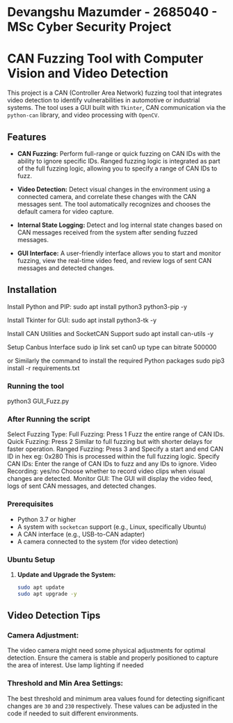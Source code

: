 # Devangshu Mazumder - 2685040 - MSc Cyber Security Project
# CAN Fuzzing Tool with Computer Vision and Video Detection

This project is a CAN (Controller Area Network) fuzzing tool that integrates video detection to identify vulnerabilities in automotive or industrial systems. The tool uses a GUI built with `Tkinter`, CAN communication via the `python-can` library, and video processing with `OpenCV`.

## Features

- **CAN Fuzzing:** Perform full-range or quick fuzzing on CAN IDs with the ability to ignore specific IDs. Ranged fuzzing logic is integrated as part of the full fuzzing logic, allowing you to specify a range of CAN IDs to fuzz.

- **Video Detection:** Detect visual changes in the environment using a connected camera, and correlate these changes with the CAN messages sent. The tool automatically recognizes and chooses the default camera for video capture.

- **Internal State Logging:** Detect and log internal state changes based on CAN messages received from the system after sending fuzzed messages.

- **GUI Interface:** A user-friendly interface allows you to start and monitor fuzzing, view the real-time video feed, and review logs of sent CAN messages and detected changes.

## Installation
Install Python and PIP:
sudo apt install python3 python3-pip -y

Install Tkinter for GUI:
sudo apt install python3-tk -y

Install CAN Utilities and SocketCAN Support
sudo apt install can-utils -y

Setup Canbus Interface
sudo ip link set can0 up type can bitrate 500000

or Similarly the command to install the required Python packages
sudo pip3 install -r requirements.txt

### Running the tool
python3 GUI_Fuzz.py


### After Running the script
Select Fuzzing Type:
 Full Fuzzing: Press 1                                                           Fuzz the entire range of CAN IDs.
 Quick Fuzzing: Press 2                                                          Similar to full fuzzing but with shorter delays for faster operation.
 Ranged Fuzzing: Press 3 and Specify a start and end CAN ID in hex eg: 0x280     This is processed within the full fuzzing logic.
   Specify CAN IDs:                                                              Enter the range of CAN IDs to fuzz and any IDs to ignore.
     Video Recording: yes/no                                                     Choose whether to record video clips when visual changes are detected.
     Monitor GUI:                                                                The GUI will display the video feed, logs of sent CAN messages, and detected changes.

### Prerequisites

- Python 3.7 or higher
- A system with `socketcan` support (e.g., Linux, specifically Ubuntu)
- A CAN interface (e.g., USB-to-CAN adapter)
- A camera connected to the system (for video detection)

### Ubuntu Setup

1. **Update and Upgrade the System:**
   ```bash
   sudo apt update
   sudo apt upgrade -y

## Video Detection Tips

### Camera Adjustment:
The video camera might need some physical adjustments for optimal detection. Ensure the camera is stable and properly positioned to capture the area of interest. Use lamp lighting if needed

### Threshold and Min Area Settings:
The best threshold and minimum area values found for detecting significant changes are `30` and `230` respectively. These values can be adjusted in the code if needed to suit different environments.
